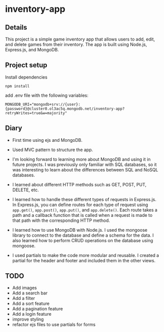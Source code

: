 # inventory-app

## Details

This project is a simple game inventory app that allows users to add, edit, and delete games from their inventory. The app is built using Node.js, Express.js, and MongoDB.

## Project setup

Install dependencies

```
npm install
```

add .env file with the following variables:

```
MONGODB_URI="mongodb+srv://{user}:{password}@cluster0.ol3ac5q.mongodb.net/inventory-app?retryWrites=true&w=majority"
```

## Diary

- First time using ejs and MongoDB.
- Used MVC pattern to structure the app.
- I'm looking forward to learning more about MongoDB and using it in future projects. I was previously only familiar with SQL databases, so it was interesting to learn about the differences between SQL and NoSQL databases.

- I learned about different HTTP methods such as GET, POST, PUT, DELETE, etc.
- I learned how to handle these different types of requests in Express.js. In Express.js, you can define routes for each type of request using `app.get()`, `app.post()`, `app.put()`, and `app.delete()`. Each route takes a path and a callback function that is called when a request is made to that path with the corresponding HTTP method.
- I learned how to use MongoDB with Node.js. I used the mongoose library to connect to the database and define a schema for the data. I also learned how to perform CRUD operations on the database using mongoose.
- I used partials to make the code more modular and reusable. I created a partial for the header and footer and included them in the other views.

## TODO

- Add images
- Add a search bar
- Add a filter
- Add a sort feature
- Add a pagination feature
- Add a login feature
- improve styling
- refactor ejs files to use partials for forms